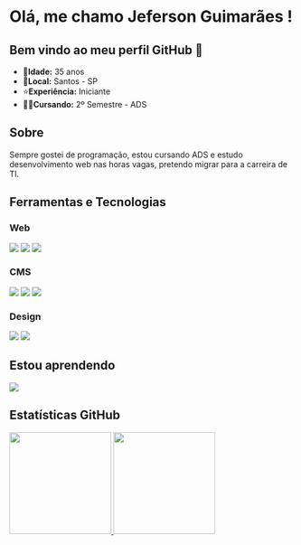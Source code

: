 # Olá, me chamo Jeferson Guimarães ! 
## Bem vindo ao meu perfil GitHub 👋

- 🎂<strong>Idade:</strong> 35 anos
- 📍<strong>Local:</strong> Santos - SP
- ⭐<strong>Experiência:</strong> Iniciante
- 👨‍🎓<strong>Cursando:</strong> 2º Semestre - ADS

## Sobre
Sempre gostei de programação, estou cursando ADS e estudo desenvolvimento web nas horas vagas, pretendo migrar para a carreira de TI.
<!---
jefersonwebdev/jefersonwebdev is a ✨ special ✨ repository because its `README.md` (this file) appears on your GitHub profile.
You can click the Preview link to take a look at your changes.
--->

<h2>Ferramentas e Tecnologias</h2>
<div class="container">
  
  <h3>Web</h3>
  <img src="https://img.shields.io/badge/-html5-E34F26?logo=html5&logoColor=white&style=for-the-badge"/>
  <img src="https://img.shields.io/badge/-css3-1572B6?logo=css3&logoColor=white&style=for-the-badge"/>
  <img src="https://img.shields.io/badge/-bootstrap-7952B3?logo=bootstrap&logoColor=white&style=for-the-badge"/>
  
  <h3>CMS</h3>
  <img src="https://img.shields.io/badge/-wordpress-21759B?logo=wordpress&logoColor=white&style=for-the-badge"/>
  <img src="https://img.shields.io/badge/-elementor-92003B?logo=elementor&logoColor=white&style=for-the-badge"/>
  <img src="https://img.shields.io/badge/-woocommerce-96588A?logo=woo&logoColor=white&style=for-the-badge"/>
  
  <h3>Design</h3>
  <img src="https://img.shields.io/badge/-figma-F24E1E?logo=figma&logoColor=white&style=for-the-badge"/>
  <img src="https://img.shields.io/badge/-canva-00C4CC?logo=canva&logoColor=white&style=for-the-badge"/>
  
</div>

  <!--
  <img src="https://cdn.jsdelivr.net/gh/devicons/devicon@latest/icons/html5/html5-original-wordmark.svg" width="40" height="40"/>
  <img src="https://cdn.jsdelivr.net/gh/devicons/devicon@latest/icons/css3/css3-original-wordmark.svg" width="40" height="40"/>
  <img src="https://cdn.jsdelivr.net/gh/devicons/devicon@latest/icons/wordpress/wordpress-plain.svg" width="40" height="40"/>
  <img src="https://cdn.jsdelivr.net/gh/devicons/devicon@latest/icons/woocommerce/woocommerce-plain-wordmark.svg" width="40" height="40"/>
  
</div> -->

## Estou aprendendo
<img src="https://img.shields.io/badge/-javascript-F7DF1E?logo=javascript&logoColor=white&style=for-the-badge"/>

## Estatísticas GitHub
<div>
  <a href="https://github.com/jefersonwebdev">
  <img loading="lazy" height="180em" src="https://github-readme-stats.vercel.app/api/top-langs/?username=jefersonwebdev&layout=compact&langs_count=7&theme=dracula"/>
  <img loading="lazy" height="180em" src="https://github-readme-stats.vercel.app/api?username=jefersonwebdev&show_icons=true&theme=dracula&include_all_commits=true&count_private=true"/>
</div>
